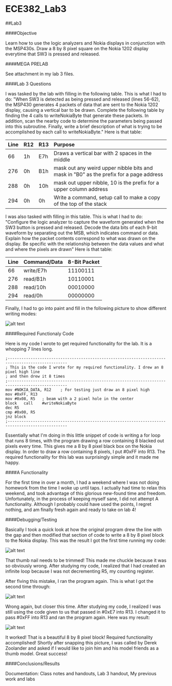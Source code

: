 ECE382_Lab3
===========

##Lab3

####Objective

Learn how to use the logic analyzers and Nokia displays in conjunction with the MSP430s.  Draw a 8 by 8 pixel square on the Nokia 1202 display everytime that SW3 is pressed and released.

####MEGA PRELAB

See attachment in my lab 3 files.


####Lab 3 Questions

I was tasked by the lab with filling in the following table.  This is what I had to do: "When SW3 is detected as being pressed and released (lines 56-62), the MSP430 generates 4 packets of data that are sent to the Nokia 1202 display, causing a vertical bar to be drawn. Complete the following table by finding the 4 calls to writeNokiaByte that generate these packets. In addition, scan the nearby code to determine the parameters being passed into this subroutine. Finally, write a brief description of what is trying to be accomplished by each call to writeNokiaByte."
Here is that table:

|__Line__|__R12__|__R13__|__Purpose__|
|:-----|:-----|:-----|:-----|
|66|1h|E7h|Draws a vertical bar with 2 spaces in the middle|
|276|0h|B1h|mask out any weird upper nibble bits and mask in "B0" as the prefix for a page address|
|288|0h|10h|mask out upper nibble, 10 is the prefix for a upper column address|
|294|0h|0h|Write a command, setup call to make a copy of the top of the stack|

I was also tasked with filling in this table.  This is what I had to do: "Configure the logic analyzer to capture the waveform generated when the SW3 button is pressed and released. Decode the data bits of each 9-bit waveform by separating out the MSB, which indicates command or data. Explain how the packet contents correspond to what was drawn on the display. Be specific with the relationship between the data values and what and where the pixels are drawn"
Here is that table:

|__Line__|__Command/Data__|__8-Bit Packet__|
|:-----|:-----|:-----|
|66|write/E7h|11100111|
|276|read/B1h|10110001|
|288|read/10h|00010000|
|294|read/0h|00000000|

Finally, I had to go into paint and fill in the following picture to show different writing modes:

![alt text](https://raw.githubusercontent.com/JeremyGruszka/ECE382_Lab3/master/paint.PNG "Paint")

####Required Functionaly Code

Here is my code I wrote to get required functionality for the lab.  It is a whopping 7 lines long.

```
;------------------------------------------------------------------------------------------------
; This is the code I wrote for my required functionality. I drew an 8 pixel high line
; and then drew it 8 times
;------------------------------------------------------------------------------------------------
mov	#NOKIA_DATA, R12	; For testing just draw an 8 pixel high
mov	#0xFF, R13
mov	#0x08, R5	; beam with a 2 pixel hole in the center
block	call	#writeNokiaByte
dec	R5
cmp	#0x00, R5
jnz	block
;------------------------------------------------------------------------------------------------
```

Essentially what I'm doing in this little snippet of code is writing a for loop that runs 8 times, with the program drawing a row containing 8 blacked out pixels every time.  This gives me a 8 by 8 pixel black box on the Nokia display.
In order to draw a row containing 8 pixels, I put #0xFF into R13.  The required functionality for this lab was surprisingly simple and it made me happy.

####A Functionality

For the first time in over a month, I had a weekend where I was not doing homework from the time I woke up until taps.  I actually had time to relax this weekend, and took advantage of this glorious new-found time and freedom.  Unfortunately, in the process of keeping myself sane, I did not attempt A functionality.  Although I probably could have used the points, I regret nothing, and am finally fresh again and ready to take on lab 4!


####Debugging/Testing

Basically I took a quick look at how the original program drew the line with the gap and then modified that section of code to write a 8 by 8 pixel block to the Nokia display.  This was the result I got the first time running my code:

![alt text](https://raw.githubusercontent.com/JeremyGruszka/ECE382_Lab3/master/reqFunc1.jpg "first try")

That thumb nail needs to be trimmed!  This made me chuckle because it was so obviously wrong.  After studying my code, I realized that I had created an infinite loop because I was not decrementing R5, my counting register.

After fiving this mistake, I ran the program again.  This is what I got the second time through:

![alt text](https://raw.githubusercontent.com/JeremyGruszka/ECE382_Lab3/master/recFunc2.jpg "second try")

Wrong again, but closer this time.  After studying my code, I realized I was still using the code given to us that passed in #0xE7 into R13.  I changed it to pass #0xFF into R13 and ran the program again.  Here was my result:

![alt text](https://raw.githubusercontent.com/JeremyGruszka/ECE382_Lab3/master/recFunc3.jpg "required functionality")

It worked!  That is a beautiful 8 by 8 pixel block!  Required functionality accomplished!  Shortly after snapping this picture, I was called by Derek Zoolander and asked if I would like to join him and his model friends as a thumb model.  Great success!

####Conclusions/Results


Documentation:  Class notes and handouts, Lab 3 handout, My previous work and labs
